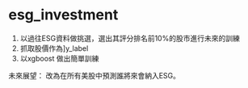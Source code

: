 # esg_investment
1. 以過往ESG資料做挑選，選出其評分排名前10%的股市進行未來的訓練
2. 抓取股價作為]y_label
3. 以xgboost 做出簡單訓練

未來展望：
改為在所有美股中預測誰將來會納入ESG。
